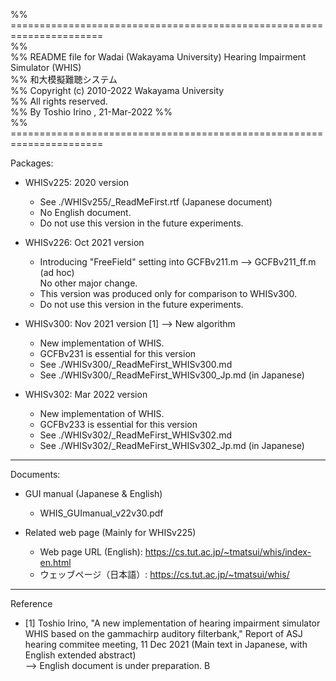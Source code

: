%% ======================================================================  
%%  
%% README file for Wadai (Wakayama University) Hearing Impairment Simulator (WHIS)  
%%  和大模擬難聴システム  
%% Copyright (c) 2010-2022  Wakayama University  
%% All rights reserved.  
%% By Toshio Irino , 21-Mar-2022
%%  
%% ======================================================================  

Packages:  
* WHISv225:   2020 version  
    - See ./WHISv255/_ReadMeFirst.rtf  (Japanese document)
    - No English document.  
    - Do not use this version in the future experiments.  

* WHISv226:  Oct 2021 version  
    - Introducing "FreeField" setting into GCFBv211.m --> GCFBv211_ff.m (ad hoc)      
    No other major change.   
    - This version was produced only for comparison to WHISv300.  
    - Do not use this version in the future experiments.  

* WHISv300:  Nov 2021 version [1] --> New algorithm  
    - New implementation of WHIS. 
    - GCFBv231 is essential for this version  
    - See ./WHISv300/_ReadMeFirst_WHISv300.md  
    - See ./WHISv300/_ReadMeFirst_WHISv300_Jp.md  (in Japanese)

* WHISv302:  Mar 2022 version
    - New implementation of WHIS. 
    - GCFBv233 is essential for this version  
    - See ./WHISv302/_ReadMeFirst_WHISv302.md  
    - See ./WHISv302/_ReadMeFirst_WHISv302_Jp.md  (in Japanese)

---  
Documents:  
* GUI manual (Japanese & English)  
    - WHIS_GUImanual_v22v30.pdf   

* Related web page (Mainly for WHISv225)  
   - Web page URL (English): https://cs.tut.ac.jp/~tmatsui/whis/index-en.html  
   - ウェッブページ（日本語）: https://cs.tut.ac.jp/~tmatsui/whis/  

---  
Reference  
- [1] Toshio Irino, "A new implementation of hearing impairment simulator WHIS based on the gammachirp auditory filterbank," Report of ASJ hearing commitee meeting, 11 Dec 2021 (Main text in Japanese, with English extended abstract)  
--> English document is under preparation.
B